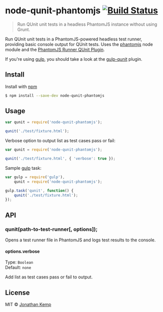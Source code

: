 # node-qunit-phantomjs [![Build Status](https://travis-ci.org/jonkemp/node-qunit-phantomjs.png?branch=master)](https://travis-ci.org/jonkemp/node-qunit-phantomjs)

> Run QUnit unit tests in a headless PhantomJS instance without using Grunt.

Run QUnit unit tests in a PhantomJS-powered headless test runner, providing basic console output for QUnit tests. Uses the [phantomjs](https://github.com/Obvious/phantomjs) node module and the [PhantomJS Runner QUnit Plugin](https://github.com/jonkemp/qunit-phantomjs-runner).

If you're using [gulp](https://github.com/gulpjs/gulp), you should take a look at the [gulp-qunit](https://github.com/jonkemp/gulp-qunit) plugin.


## Install

Install with [npm](https://npmjs.org/package/node-qunit-phantomjs)

```bash
$ npm install --save-dev node-qunit-phantomjs
```

## Usage

```js
var qunit = require('node-qunit-phantomjs');

qunit('./test/fixture.html');
```

Verbose option to output list as test cases pass or fail:
```js
var qunit = require('node-qunit-phantomjs');

qunit('./test/fixture.html', { 'verbose': true });
```

Sample [gulp](https://github.com/gulpjs/gulp) task:
```js
var gulp = require('gulp'),
    qunit = require('node-qunit-phantomjs');

gulp.task('qunit', function() {
    qunit('./test/fixture.html');
});
```

## API

### qunit(path-to-test-runner[, options]);

Opens a test runner file in PhantomJS and logs test results to the console.

#### options.verbose

Type: `Boolean`  
Default: `none`  

Add list as test cases pass or fail to output.

## License

MIT © [Jonathan Kemp](http://jonkemp.com)
